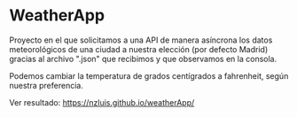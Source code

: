 # WeatherApp

Proyecto en el que solicitamos a una API de manera asíncrona los datos meteorológicos de una ciudad a nuestra elección (por defecto Madrid) gracias al archivo ".json" que recibimos y que observamos en la consola.

Podemos cambiar la temperatura de grados centígrados a fahrenheit, según nuestra preferencia.

Ver resultado: https://nzluis.github.io/weatherApp/

